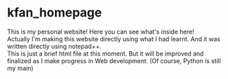 # kfan_homepage
This is my personal website! Here you can see what's inside here!<br>
Actually I'm making this website directly using what I had learnt. And it was written directly using notepad++.<br>
This is just a brief html file at this moment. But it will be improved and finalized as I make progress in Web development. (Of course, Python is still my main)
